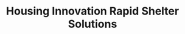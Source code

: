 ---
description: 'The world’s largest gathering of rapidly-deployable shelter solutions.

  When disaster strikes – whether it is a global pandemic, a natural disaster, or
  a homelessness crisis – one basic human necessity is always in short supply: a safe
  place to sleep.'
location: Online
shortname: housing_innovation_shelter
tags:
- PropTech
title: Housing Innovation Rapid Shelter Solutions
url: ' https://housinginnovation.co/rapidshelter/'
uuid: recHHTdMUMm1i6Gb3
---